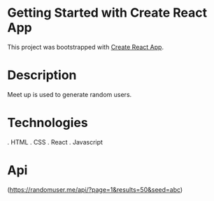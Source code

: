 # Getting Started with Create React App

This project was bootstrapped with [Create React App](https://github.com/facebook/create-react-app).

# Description 
Meet up is used to generate random users.

# Technologies 
. HTML
. CSS
. React
. Javascript

# Api
(https://randomuser.me/api/?page=1&results=50&seed=abc)
